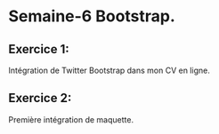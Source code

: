 # Semaine-6 Bootstrap.

## Exercice 1:
   Intégration de Twitter Bootstrap dans mon CV en ligne.
   
## Exercice 2:
   Première intégration de maquette.
